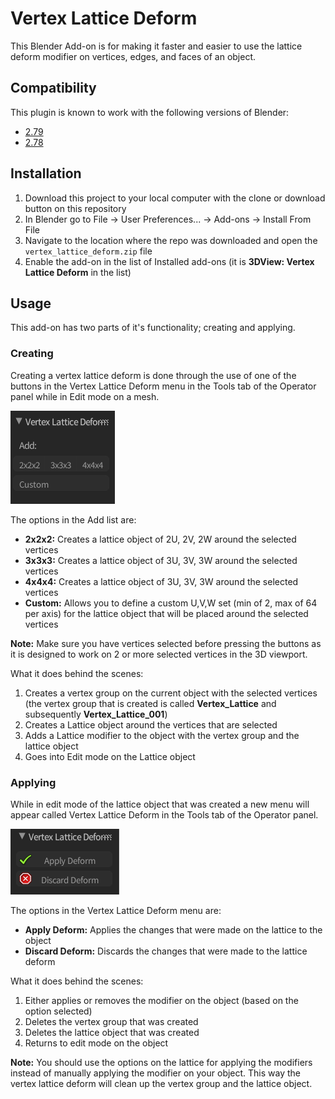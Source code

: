 # Vertex Lattice Deform

This Blender Add-on is for making it faster and easier to use the lattice deform
modifier on vertices, edges, and faces of an object.

## Compatibility

This plugin is known to work with the following versions of Blender:

- [2.79](https://github.com/nikkomiu/vertex_lattice_deform/tree/2.7)
- [2.78](https://github.com/nikkomiu/vertex_lattice_deform/tree/2.7)

## Installation

1. Download this project to your local computer with the clone or download
    button on this repository
1. In Blender go to File -> User Preferences... -> Add-ons -> Install From File
1. Navigate to the location where the repo was downloaded and open the
    `vertex_lattice_deform.zip` file
1. Enable the add-on in the list of Installed add-ons
    (it is **3DView: Vertex Lattice Deform** in the list)

## Usage

This add-on has two parts of it's functionality; creating and applying.

### Creating

Creating a vertex lattice deform is done through the use of one of the buttons
in the Vertex Lattice Deform menu in the Tools tab of the Operator panel while
in Edit mode on a mesh.

![](.github/op_panel_menu.PNG)

The options in the Add list are:

- **2x2x2:** Creates a lattice object of 2U, 2V, 2W around the selected vertices
- **3x3x3:** Creates a lattice object of 3U, 3V, 3W around the selected vertices
- **4x4x4:** Creates a lattice object of 3U, 3V, 3W around the selected vertices
- **Custom:** Allows you to define a custom U,V,W set (min of 2, max of 64 per
    axis) for the lattice object that will be placed around the selected vertices

**Note:** Make sure you have vertices selected before pressing the buttons as it is
designed to work on 2 or more selected vertices in the 3D viewport.

What it does behind the scenes:

1. Creates a vertex group on the current object with the selected vertices (the
    vertex group that is created is called  **Vertex_Lattice** and subsequently
    **Vertex_Lattice_001**)
1. Creates a Lattice object around the vertices that are selected
1. Adds a Lattice modifier to the object with the vertex group and the lattice
    object
1. Goes into Edit mode on the Lattice object

### Applying

While in edit mode of the lattice object that was created a new menu will appear
called Vertex Lattice Deform in the Tools tab of the Operator panel.

![](.github/op_panel_lattice_menu.PNG)

The options in the Vertex Lattice Deform menu are:

- **Apply Deform:** Applies the changes that were made on the lattice to the
    object
- **Discard Deform:** Discards the changes that were made to the lattice deform

What it does behind the scenes:

1. Either applies or removes the modifier on the object (based on the option
    selected)
1. Deletes the vertex group that was created
1. Deletes the lattice object that was created
1. Returns to edit mode on the object

**Note:** You should use the options on the lattice for applying the modifiers
  instead of manually applying the modifier on your object. This way the
  vertex lattice deform will clean up the vertex group and the lattice object.
